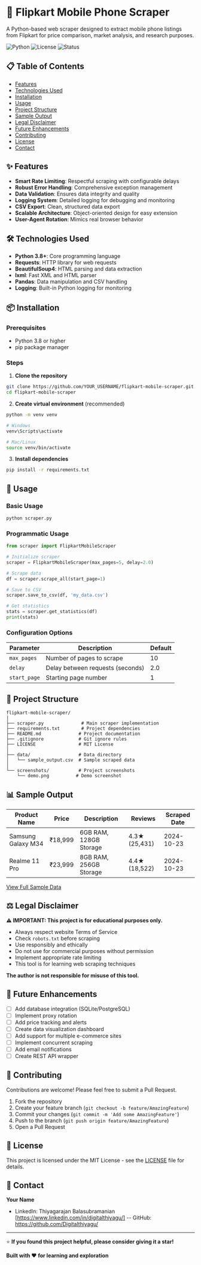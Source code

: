 # 🛒 Flipkart Mobile Phone Scraper

A Python-based web scraper designed to extract mobile phone listings from Flipkart for price comparison, market analysis, and research purposes.

![Python](https://img.shields.io/badge/Python-3.8+-blue.svg)
![License](https://img.shields.io/badge/License-MIT-green.svg)
![Status](https://img.shields.io/badge/Status-Active-success.svg)

## 📋 Table of Contents
- [Features](#features)
- [Technologies Used](#technologies-used)
- [Installation](#installation)
- [Usage](#usage)
- [Project Structure](#project-structure)
- [Sample Output](#sample-output)
- [Legal Disclaimer](#legal-disclaimer)
- [Future Enhancements](#future-enhancements)
- [Contributing](#contributing)
- [License](#license)
- [Contact](#contact)

## ✨ Features

- **Smart Rate Limiting**: Respectful scraping with configurable delays
- **Robust Error Handling**: Comprehensive exception management
- **Data Validation**: Ensures data integrity and quality
- **Logging System**: Detailed logging for debugging and monitoring
- **CSV Export**: Clean, structured data export
- **Scalable Architecture**: Object-oriented design for easy extension
- **User-Agent Rotation**: Mimics real browser behavior

## 🛠️ Technologies Used

- **Python 3.8+**: Core programming language
- **Requests**: HTTP library for web requests
- **BeautifulSoup4**: HTML parsing and data extraction
- **lxml**: Fast XML and HTML parser
- **Pandas**: Data manipulation and CSV handling
- **Logging**: Built-in Python logging for monitoring

## 📦 Installation

### Prerequisites
- Python 3.8 or higher
- pip package manager

### Steps

1. **Clone the repository**
```bash
git clone https://github.com/YOUR_USERNAME/flipkart-mobile-scraper.git
cd flipkart-mobile-scraper
```

2. **Create virtual environment** (recommended)
```bash
python -m venv venv

# Windows
venv\Scripts\activate

# Mac/Linux
source venv/bin/activate
```

3. **Install dependencies**
```bash
pip install -r requirements.txt
```

## 🚀 Usage

### Basic Usage
```bash
python scraper.py
```

### Programmatic Usage
```python
from scraper import FlipkartMobileScraper

# Initialize scraper
scraper = FlipkartMobileScraper(max_pages=5, delay=2.0)

# Scrape data
df = scraper.scrape_all(start_page=1)

# Save to CSV
scraper.save_to_csv(df, 'my_data.csv')

# Get statistics
stats = scraper.get_statistics(df)
print(stats)
```

### Configuration Options

| Parameter | Description | Default |
|-----------|-------------|---------|
| `max_pages` | Number of pages to scrape | 10 |
| `delay` | Delay between requests (seconds) | 2.0 |
| `start_page` | Starting page number | 1 |

## 📁 Project Structure
```
flipkart-mobile-scraper/
│
├── scraper.py              # Main scraper implementation
├── requirements.txt        # Project dependencies
├── README.md              # Project documentation
├── .gitignore             # Git ignore rules
├── LICENSE                # MIT License
│
├── data/                  # Data directory
│   └── sample_output.csv  # Sample scraped data
│
└── screenshots/           # Project screenshots
    └── demo.png          # Demo screenshot
```

## 📊 Sample Output

| Product Name | Price | Description | Reviews | Scraped Date |
|--------------|-------|-------------|---------|--------------|
| Samsung Galaxy M34 | ₹18,999 | 6GB RAM, 128GB Storage | 4.3★ (25,431) | 2024-10-23 |
| Realme 11 Pro | ₹23,999 | 8GB RAM, 256GB Storage | 4.4★ (18,522) | 2024-10-23 |

[View Full Sample Data](data/sample_output.csv)

## ⚖️ Legal Disclaimer

**⚠️ IMPORTANT: This project is for educational purposes only.**

- Always respect website Terms of Service
- Check `robots.txt` before scraping
- Use responsibly and ethically
- Do not use for commercial purposes without permission
- Implement appropriate rate limiting
- This tool is for learning web scraping techniques

**The author is not responsible for misuse of this tool.**

## 🔮 Future Enhancements

- [ ] Add database integration (SQLite/PostgreSQL)
- [ ] Implement proxy rotation
- [ ] Add price tracking and alerts
- [ ] Create data visualization dashboard
- [ ] Add support for multiple e-commerce sites
- [ ] Implement concurrent scraping
- [ ] Add email notifications
- [ ] Create REST API wrapper

## 🤝 Contributing

Contributions are welcome! Please feel free to submit a Pull Request.

1. Fork the repository
2. Create your feature branch (`git checkout -b feature/AmazingFeature`)
3. Commit your changes (`git commit -m 'Add some AmazingFeature'`)
4. Push to the branch (`git push origin feature/AmazingFeature`)
5. Open a Pull Request

## 📄 License

This project is licensed under the MIT License - see the [LICENSE](LICENSE) file for details.

## 📧 Contact

**Your Name**
- LinkedIn: Thiyagarajan Balasubramanian [https://www.linkedin.com/in/digitalthiyagu/]
-- GitHub: https://github.com/Digitalthiyagu/

---

⭐ **If you found this project helpful, please consider giving it a star!**

**Built with ❤️ for learning and exploration**